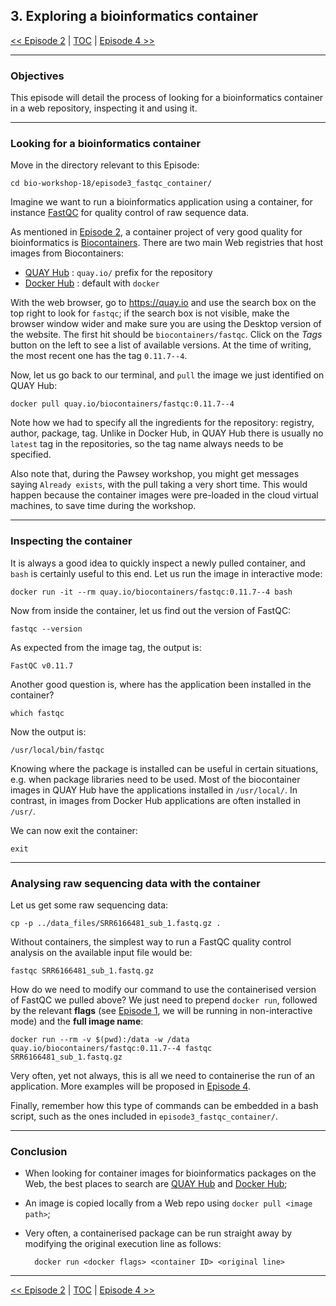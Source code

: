 ## 3. Exploring a bioinformatics container

 [\<\< Episode 2](2.containers.md)
 | [TOC](README.md) |
 [Episode 4 \>\>](4.wgs_workflow.md)
______


### Objectives

This episode will detail the process of looking for a bioinformatics container in a web repository,
inspecting it and using it.


---
### Looking for a bioinformatics container

Move in the directory relevant to this Episode:

    cd bio-workshop-18/episode3_fastqc_container/

Imagine we want to run a bioinformatics application using a container,
for instance [FastQC](http://www.bioinformatics.babraham.ac.uk/projects/fastqc/) for quality control of raw sequence data.

As mentioned in [Episode 2](2.containers.md),
a container project of very good quality for bioinformatics is [Biocontainers](https://github.com/BioContainers/containers).
There are two main Web registries that host images from Biocontainers:
- [QUAY Hub](https://quay.io) : `quay.io/` prefix for the repository
- [Docker Hub](https://hub.docker.com) : default with `docker`

With the web browser, go to https://quay.io and use the search box on the top right to look for `fastqc`;
if the search box is not visible, make the browser window wider and make sure you are using the Desktop version of the website.
The first hit should be `biocontainers/fastqc`. Click on the *Tags* button on the left to see a list of available versions.
At the time of writing, the most recent one has the tag `0.11.7--4`.

Now, let us go back to our terminal, and `pull` the image we just identified on QUAY Hub:

    docker pull quay.io/biocontainers/fastqc:0.11.7--4

Note how we had to specify all the ingredients for the repository: registry, author, package, tag.
Unlike in Docker Hub, in QUAY Hub there is usually no `latest` tag in the repositories, so the tag name always needs
to be specified.

Also note that, during the Pawsey workshop, you might get messages saying `Already exists`, with the pull taking a very short time.
This would happen because the container images were pre-loaded in the cloud virtual machines, to save time during the workshop.


---
### Inspecting the container

It is always a good idea to quickly inspect a newly pulled container, and `bash` is certainly useful to this end.
Let us run the image in interactive mode:

    docker run -it --rm quay.io/biocontainers/fastqc:0.11.7--4 bash

Now from inside the container, let us find out the version of FastQC:

    fastqc --version

As expected from the image tag, the output is:

    FastQC v0.11.7

Another good question is, where has the application been installed in the container?

    which fastqc

Now the output is:

    /usr/local/bin/fastqc

Knowing where the package is installed can be useful in certain situations, e.g. when package libraries need to be used.
Most of the biocontainer images in QUAY Hub have the applications installed in `/usr/local/`.
In contrast, in images from Docker Hub applications are often installed in `/usr/`.

We can now exit the container:

    exit


---
### Analysing raw sequencing data with the container

Let us get some raw sequencing data:

    cp -p ../data_files/SRR6166481_sub_1.fastq.gz .

Without containers, the simplest way to run a FastQC quality control analysis on the available input file would be:

    fastqc SRR6166481_sub_1.fastq.gz

How do we need to modify our command to use the containerised version of FastQC we pulled above?
We just need to prepend `docker run`, followed by the relevant **flags** (see [Episode 1](1.containers.md), we will be running in non-interactive mode) and the **full image name**:

    docker run --rm -v $(pwd):/data -w /data quay.io/biocontainers/fastqc:0.11.7--4 fastqc SRR6166481_sub_1.fastq.gz

Very often, yet not always, this is all we need to containerise the run of an application.
More examples will be proposed in [Episode 4](4.wgs_workflow.md).

Finally, remember how this type of commands can be embedded in a bash script,
such as the ones included in `episode3_fastqc_container/`.


---
### Conclusion

- When looking for container images for bioinformatics packages on the Web, the best places to search are [QUAY Hub](https://quay.io) and [Docker Hub](https://hub.docker.com);
- An image is copied locally from a Web repo using `docker pull <image path>`;
- Very often, a containerised package can be run straight away by modifying the original execution line as follows:

        docker run <docker flags> <container ID> <original line>


______
 [\<\< Episode 2](2.containers.md)
 | [TOC](README.md) |
 [Episode 4 \>\>](4.wgs_workflow.md)

